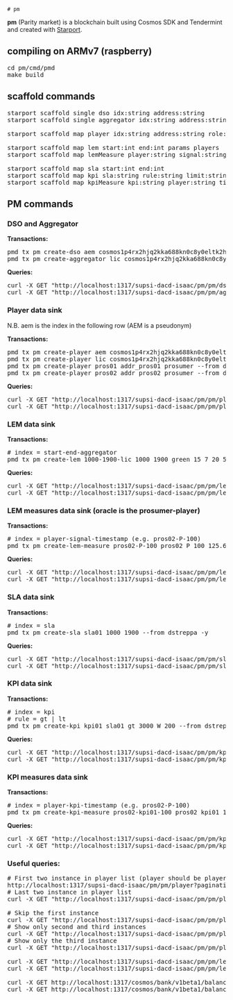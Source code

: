     # pm
**pm** (Parity market) is a blockchain built using Cosmos SDK and Tendermint and created with [Starport](https://github.com/tendermint/starport).

## compiling on ARMv7 (raspberry)

<pre>
cd pm/cmd/pmd
make build
</pre>

## scaffold commands

<pre>
starport scaffold single dso idx:string address:string
starport scaffold single aggregator idx:string address:string

starport scaffold map player idx:string address:string role:string

starport scaffold map lem start:int end:int params players
starport scaffold map lemMeasure player:string signal:string timestamp:int value:string mu:string

starport scaffold map sla start:int end:int
starport scaffold map kpi sla:string rule:string limit:string mu:string penalty:int
starport scaffold map kpiMeasure kpi:string player:string timestamp:int value:string mu:string
</pre>

## PM commands

### DSO and Aggregator
**Transactions:**
<pre>
pmd tx pm create-dso aem cosmos1p4rx2hjq2kka688kn0c8y0eltk2hnyn3tj342s --from dstreppa -y
pmd tx pm create-aggregator lic cosmos1p4rx2hjq2kka688kn0c8y0eltk2hnyn3tj342s --from dstreppa -y
</pre>

**Queries:**
<pre>
curl -X GET "http://localhost:1317/supsi-dacd-isaac/pm/pm/dso"
curl -X GET "http://localhost:1317/supsi-dacd-isaac/pm/pm/aggregator"
</pre>

### Player data sink
N.B. aem is the index in the following row (AEM is a pseudonym)

**Transactions:**
<pre>
pmd tx pm create-player aem cosmos1p4rx2hjq2kka688kn0c8y0eltk2hnyn3tj342s dso --from dstreppa -y
pmd tx pm create-player lic cosmos1p4rx2hjq2kka688kn0c8y0eltk2hnyn3tj342s aggregator --from dstreppa -y
pmd tx pm create-player pros01 addr_pros01 prosumer --from dstreppa -y
pmd tx pm create-player pros02 addr_pros02 prosumer --from dstreppa -y
</pre>

**Queries:**
<pre>
curl -X GET "http://localhost:1317/supsi-dacd-isaac/pm/pm/player"
curl -X GET "http://localhost:1317/supsi-dacd-isaac/pm/pm/player/aem"
</pre>

### LEM data sink
**Transactions:**
<pre>
# index = start-end-aggregator
pmd tx pm create-lem 1000-1900-lic 1000 1900 green 15 7 20 5 0.2 pros01 pros02 --from dstreppa -y
</pre>

**Queries:**
<pre>
curl -X GET "http://localhost:1317/supsi-dacd-isaac/pm/pm/lem"
curl -X GET "http://localhost:1317/supsi-dacd-isaac/pm/pm/lem/1000-1900-lic"
</pre>

### LEM measures data sink (oracle is the prosumer-player)
**Transactions:**
<pre>
# index = player-signal-timestamp (e.g. pros02-P-100)
pmd tx pm create-lem-measure pros02-P-100 pros02 P 100 125.6 W --from dstreppa -y
</pre>

**Queries:**
<pre>
curl -X GET "http://localhost:1317/supsi-dacd-isaac/pm/pm/lemMeasure"
curl -X GET "http://localhost:1317/supsi-dacd-isaac/pm/pm/lemMeasure/pros02-P-100"
</pre>

### SLA data sink
**Transactions:**
<pre>
# index = sla
pmd tx pm create-sla sla01 1000 1900 --from dstreppa -y
</pre>

**Queries:**
<pre>
curl -X GET "http://localhost:1317/supsi-dacd-isaac/pm/pm/sla"
curl -X GET "http://localhost:1317/supsi-dacd-isaac/pm/pm/sla/sla01"
</pre>

### KPI data sink
**Transactions:**
<pre>
# index = kpi
# rule = gt | lt
pmd tx pm create-kpi kpi01 sla01 gt 3000 W 200 --from dstreppa -y
</pre>

**Queries:**
<pre>
curl -X GET "http://localhost:1317/supsi-dacd-isaac/pm/pm/kpi"
curl -X GET "http://localhost:1317/supsi-dacd-isaac/pm/pm/kpi/kpi01"
</pre>

### KPI measures data sink
**Transactions:**
<pre>
# index = player-kpi-timestamp (e.g. pros02-P-100)
pmd tx pm create-kpi-measure pros02-kpi01-100 pros02 kpi01 100 850 W --from dstreppa -y
</pre>

**Queries:**
<pre>
curl -X GET "http://localhost:1317/supsi-dacd-isaac/pm/pm/kpiMeasure"
curl -X GET "http://localhost:1317/supsi-dacd-isaac/pm/pm/kpiMeasure/pros02-kpi01-100"
</pre>

### Useful queries:

<pre>
# First two instance in player list (player should be players!!)
http://localhost:1317/supsi-dacd-isaac/pm/pm/player?pagination.limit=2
# Last two instance in player list
curl -X GET "http://localhost:1317/supsi-dacd-isaac/pm/pm/player?pagination.limit=2&pagination.reverse=true"

# Skip the first instance
curl -X GET "http://localhost:1317/supsi-dacd-isaac/pm/pm/player?pagination.offset=1"
# Show only second and third instances
curl -X GET "http://localhost:1317/supsi-dacd-isaac/pm/pm/player?pagination.offset=1&pagination.limit=2"
# Show only the third instance
curl -X GET "http://localhost:1317/supsi-dacd-isaac/pm/pm/player?pagination.offset=2&pagination.limit=1"

curl -X GET "http://localhost:1317/supsi-dacd-isaac/pm/pm/lem"
curl -X GET "http://localhost:1317/supsi-dacd-isaac/pm/pm/lem/1000

curl -X GET http://localhost:1317/cosmos/bank/v1beta1/balances/cosmos1p4rx2hjq2kka688kn0c8y0eltk2hnyn3tj342s
curl -X GET http://localhost:1317/cosmos/bank/v1beta1/balances/cosmos1p4rx2hjq2kka688kn0c8y0eltk2hnyn3tj342s/ectoken
</pre>
